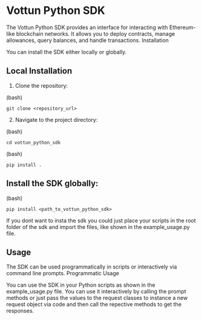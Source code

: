 # Vottun Python SDK

The Vottun Python SDK provides an interface for interacting with Ethereum-like blockchain networks. It allows you to deploy contracts, manage allowances, query balances, and handle transactions.
Installation

You can install the SDK either locally or globally.

## Local Installation

1.  Clone the repository:

(bash)

    git clone <repository_url>

2.  Navigate to the project directory:

(bash)

    cd vottun_python_sdk

(bash)

    pip install .


## Install the SDK globally:

(bash)

    pip install <path_to_vottun_python_sdk>

If you dont want to insta the sdk you could just place your scripts in the root folder of the sdk and import the files, like shown in the example_usage.py file.

## Usage

The SDK can be used programmatically in scripts or interactively via command line prompts.
Programmatic Usage

You can use the SDK in your Python scripts as shown in the example_usage.py file. You can use it interactively by calling the prompt methods or just pass the values to the request classes to instance a new request object via code and then call the repective methods to get the responses.
